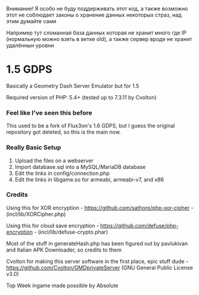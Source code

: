 Внимание! Я особо не буду поддерживать этот код, а также возможно этот не соблюдает законы о хранение данных некоторых страз, над этим думайте сами

Например тут сломанная база данных которая не хранит много где IP (нормальную можно взять в ветке old), а также сервер вроде не хранит удалённын уровни

# 1.5 GDPS
Basically a Geometry Dash Server Emulator but for 1.5

Required version of PHP: 5.4+ (tested up to 7.3.11 by Cvolton)

### Feel like I've seen this before
This used to be a fork of Flux3on's 1.6 GDPS, but I guess the original repository got deleted, so this is the main now.

### Really Basic Setup
1) Upload the files on a webserver
2) Import database.sql into a MySQL/MariaDB database
3) Edit the links in config/connection.php
4) Edit the links in libgame.so for armeabi, armeabi-v7, and x86

### Credits
Using this for XOR encryption - https://github.com/sathoro/php-xor-cipher - (incl/lib/XORCipher.php)

Using this for cloud save encryption - https://github.com/defuse/php-encryption - (incl/lib/defuse-crypto.phar)

Most of the stuff in generateHash.php has been figured out by pavlukivan and Italian APK Downloader, so credits to them

Cvolton for making this server software in the first place, epic stuff dude - https://github.com/Cvolton/GMDprivateServer (GNU General Public License v3.0) 

Top Week ingame made possible by Absolute
